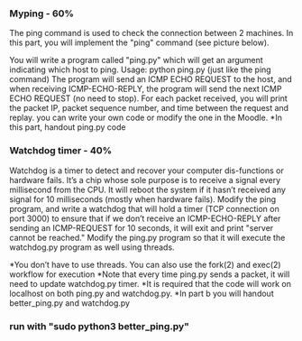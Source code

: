 
### Myping - 60%
The ping command is used to check the connection between 2 machines. In this part, you will implement the "ping" command (see picture below).
 
You will write a program called "ping.py" which will get an argument indicating which host to ping.
Usage: python ping.py <ip> (just like the ping command)
The program will send an ICMP ECHO REQUEST to the host, and when receiving ICMP-ECHO-REPLY, the program will send the next ICMP ECHO REQUEST (no need to stop).
For each packet received, you will print the packet IP, packet sequence number, and time between the request and replay.
you can write your own code or modify the one  in the Moodle.
*In this part, handout ping.py code

### Watchdog timer - 40%
Watchdog is a timer to detect and recover your computer dis-functions or hardware fails. It’s a chip whose sole purpose is to receive a signal every millisecond from the CPU. It will reboot the system if it hasn’t received any signal for 10 milliseconds (mostly when hardware fails).
Modify the ping program, and write a watchdog that will hold a timer (TCP connection on port 3000) to ensure that if we don’t receive an ICMP-ECHO-REPLY after sending an ICMP-REQUEST for 10 seconds, it will exit and print "server <ip> cannot be reached."
Modify the ping.py program so that it will execute the watchdog.py program as well using threads.

*You don’t have to use threads. You can also use the fork(2) and exec(2) workflow for execution
*Note that every time ping.py sends a packet, it will need to update watchdog.py timer.
*It is required that the code will work on localhost on both ping.py and watchdog.py.
*In part b you will handout better_ping.py and watchdog.py

  ### run with "sudo python3 better_ping.py" 

